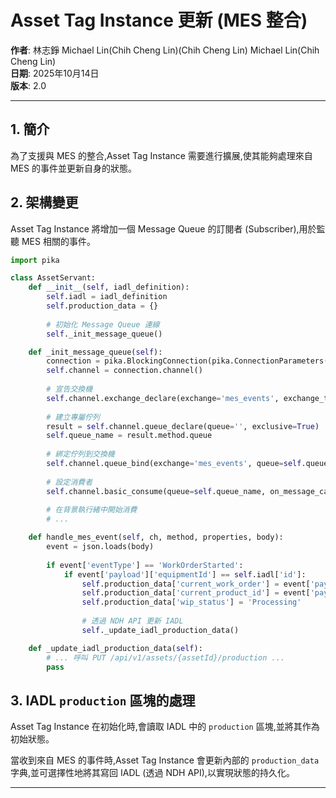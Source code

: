# Asset Tag Instance 更新 (MES 整合)

**作者**: 林志錚 Michael Lin(Chih Cheng Lin)(Chih Cheng Lin) Michael Lin(Chih Cheng Lin)  
**日期**: 2025年10月14日  
**版本**: 2.0

---

## 1. 簡介

為了支援與 MES 的整合,Asset Tag Instance 需要進行擴展,使其能夠處理來自 MES 的事件並更新自身的狀態。

## 2. 架構變更

Asset Tag Instance 將增加一個 Message Queue 的訂閱者 (Subscriber),用於監聽 MES 相關的事件。

```python
import pika

class AssetServant:
    def __init__(self, iadl_definition):
        self.iadl = iadl_definition
        self.production_data = {}
        
        # 初始化 Message Queue 連線
        self._init_message_queue()

    def _init_message_queue(self):
        connection = pika.BlockingConnection(pika.ConnectionParameters('localhost'))
        self.channel = connection.channel()
        
        # 宣告交換機
        self.channel.exchange_declare(exchange='mes_events', exchange_type='topic')
        
        # 建立專屬佇列
        result = self.channel.queue_declare(queue='', exclusive=True)
        self.queue_name = result.method.queue
        
        # 綁定佇列到交換機
        self.channel.queue_bind(exchange='mes_events', queue=self.queue_name, routing_key='mes.workorder.events')
        
        # 設定消費者
        self.channel.basic_consume(queue=self.queue_name, on_message_callback=self.handle_mes_event, auto_ack=True)
        
        # 在背景執行緒中開始消費
        # ...

    def handle_mes_event(self, ch, method, properties, body):
        event = json.loads(body)
        
        if event['eventType'] == 'WorkOrderStarted':
            if event['payload']['equipmentId'] == self.iadl['id']:
                self.production_data['current_work_order'] = event['payload']['workOrderId']
                self.production_data['current_product_id'] = event['payload']['productId']
                self.production_data['wip_status'] = 'Processing'
                
                # 透過 NDH API 更新 IADL
                self._update_iadl_production_data()

    def _update_iadl_production_data(self):
        # ... 呼叫 PUT /api/v1/assets/{assetId}/production ...
        pass
```

## 3. IADL `production` 區塊的處理

Asset Tag Instance 在初始化時,會讀取 IADL 中的 `production` 區塊,並將其作為初始狀態。

當收到來自 MES 的事件時,Asset Tag Instance 會更新內部的 `production_data` 字典,並可選擇性地將其寫回 IADL (透過 NDH API),以實現狀態的持久化。

---

